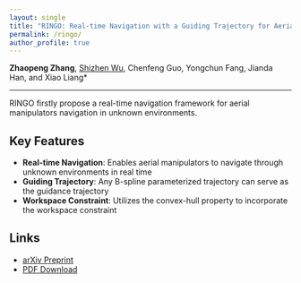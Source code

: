 ```yaml
---
layout: single
title: "RINGO: Real-time Navigation with a Guiding Trajectory for Aerial Manipulators in Unknown Environments"
permalink: /ringo/
author_profile: true
---
```


**Zhaopeng Zhang**, [Shizhen Wu](https://scholar.google.com/citations?user=SLfWXGgAAAAJ&hl=zh-CN&oi=ao), Chenfeng Guo, Yongchun Fang, Jianda Han, and Xiao Liang*

---

RINGO firstly propose a real-time navigation framework for aerial manipulators navigation in unknown environments.

## Key Features

- **Real-time Navigation**: Enables aerial manipulators to navigate through unknown environments in real time
- **Guiding Trajectory**: Any B-spline parameterized trajectory can serve as the guidance trajectory
- **Workspace Constraint**: Utilizes the convex-hull property to incorporate the workspace constraint

## Links

- [arXiv Preprint](https://arxiv.org/abs/2504.08338)
- [PDF Download](http://cheungsiupaang.github.io/files/ArXiv.pdf)

